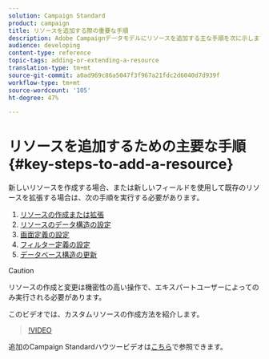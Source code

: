```yaml
---
solution: Campaign Standard
product: campaign
title: リソースを追加する際の重要な手順
description: Adobe Campaignデータモデルにリソースを追加する主な手順を次に示します。
audience: developing
content-type: reference
topic-tags: adding-or-extending-a-resource
translation-type: tm+mt
source-git-commit: a0ad969c86a5047f3f967a21fdc2d6040d7d939f
workflow-type: tm+mt
source-wordcount: '105'
ht-degree: 47%

---
```



# リソースを追加するための主要な手順{#key-steps-to-add-a-resource}

新しいリソースを作成する場合、または新しいフィールドを使用して既存のリソースを拡張する場合は、次の手順を実行する必要があります。

1. [リソースの作成または拡張](../../developing/using/creating-or-extending-the-resource.md)
1. [リソースのデータ構造の設定](../../developing/using/configuring-the-resource-s-data-structure.md)
1. [画面定義の設定](../../developing/using/configuring-the-screen-definition.md)
1. [フィルター定義の設定](../../developing/using/configuring-filter-definition.md)
1. [データベース構造の更新](../../developing/using/updating-the-database-structure.md)

>[!CAUTION]
>
>リソースの作成と変更は機密性の高い操作で、エキスパートユーザーによってのみ実行される必要があります。

このビデオでは、カスタムリソースの作成方法を紹介します。

>[!VIDEO](https://video.tv.adobe.com/v/27715?quality=9&captions=eng)

追加のCampaign Standardハウツービデオは[こちら](https://experienceleague.adobe.com/docs/campaign-standard-learn/tutorials/overview.html?lang=ja)で参照できます。

